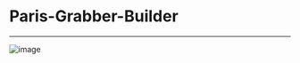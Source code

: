 # Paris-Grabber-Builder
---------------------------------------------------------------
![image](https://user-images.githubusercontent.com/124187460/216123849-991cc8fa-ee3e-4adf-b0b5-84eccf390b82.png)

